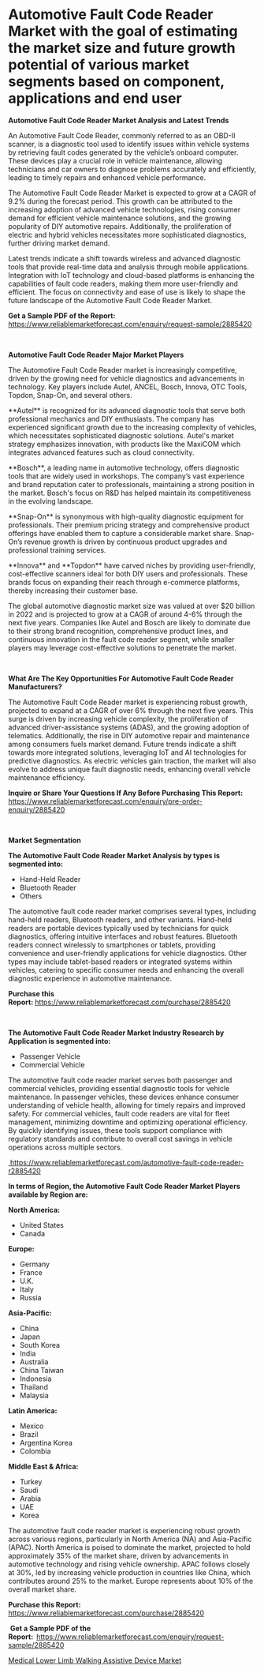<p><h1>Automotive Fault Code Reader Market with the goal of estimating the market size and future growth potential of various market segments based on component, applications and end user</h1></p><p><strong>Automotive Fault Code Reader Market Analysis and Latest Trends</strong></p>
<p><p>An Automotive Fault Code Reader, commonly referred to as an OBD-II scanner, is a diagnostic tool used to identify issues within vehicle systems by retrieving fault codes generated by the vehicle’s onboard computer. These devices play a crucial role in vehicle maintenance, allowing technicians and car owners to diagnose problems accurately and efficiently, leading to timely repairs and enhanced vehicle performance.</p><p>The Automotive Fault Code Reader Market is expected to grow at a CAGR of 9.2% during the forecast period. This growth can be attributed to the increasing adoption of advanced vehicle technologies, rising consumer demand for efficient vehicle maintenance solutions, and the growing popularity of DIY automotive repairs. Additionally, the proliferation of electric and hybrid vehicles necessitates more sophisticated diagnostics, further driving market demand. </p><p>Latest trends indicate a shift towards wireless and advanced diagnostic tools that provide real-time data and analysis through mobile applications. Integration with IoT technology and cloud-based platforms is enhancing the capabilities of fault code readers, making them more user-friendly and efficient. The focus on connectivity and ease of use is likely to shape the future landscape of the Automotive Fault Code Reader Market.</p></p>
<p><strong>Get a Sample PDF of the Report:&nbsp;</strong> <a href="https://www.reliablemarketforecast.com/enquiry/request-sample/2885420?utm_campaign=3050&utm_medium=2&utm_source=Github&utm_content=ia&utm_term=13032025&utm_id=automotive-fault-code-reader">https://www.reliablemarketforecast.com/enquiry/request-sample/2885420</a></p>
<p>&nbsp;</p>
<p><strong>Automotive Fault Code Reader Major Market Players</strong></p>
<p><p>The Automotive Fault Code Reader market is increasingly competitive, driven by the growing need for vehicle diagnostics and advancements in technology. Key players include Autel, ANCEL, Bosch, Innova, OTC Tools, Topdon, Snap-On, and several others.</p><p>**Autel** is recognized for its advanced diagnostic tools that serve both professional mechanics and DIY enthusiasts. The company has experienced significant growth due to the increasing complexity of vehicles, which necessitates sophisticated diagnostic solutions. Autel's market strategy emphasizes innovation, with products like the MaxiCOM which integrates advanced features such as cloud connectivity. </p><p>**Bosch**, a leading name in automotive technology, offers diagnostic tools that are widely used in workshops. The company’s vast experience and brand reputation cater to professionals, maintaining a strong position in the market. Bosch's focus on R&D has helped maintain its competitiveness in the evolving landscape.</p><p>**Snap-On** is synonymous with high-quality diagnostic equipment for professionals. Their premium pricing strategy and comprehensive product offerings have enabled them to capture a considerable market share. Snap-On’s revenue growth is driven by continuous product upgrades and professional training services.</p><p>**Innova** and **Topdon** have carved niches by providing user-friendly, cost-effective scanners ideal for both DIY users and professionals. These brands focus on expanding their reach through e-commerce platforms, thereby increasing their customer base.</p><p>The global automotive diagnostic market size was valued at over $20 billion in 2022 and is projected to grow at a CAGR of around 4-6% through the next five years. Companies like Autel and Bosch are likely to dominate due to their strong brand recognition, comprehensive product lines, and continuous innovation in the fault code reader segment, while smaller players may leverage cost-effective solutions to penetrate the market.</p></p>
<p>&nbsp;</p>
<p><strong>What Are The Key Opportunities For Automotive Fault Code Reader Manufacturers?</strong></p>
<p><p>The Automotive Fault Code Reader market is experiencing robust growth, projected to expand at a CAGR of over 6% through the next five years. This surge is driven by increasing vehicle complexity, the proliferation of advanced driver-assistance systems (ADAS), and the growing adoption of telematics. Additionally, the rise in DIY automotive repair and maintenance among consumers fuels market demand. Future trends indicate a shift towards more integrated solutions, leveraging IoT and AI technologies for predictive diagnostics. As electric vehicles gain traction, the market will also evolve to address unique fault diagnostic needs, enhancing overall vehicle maintenance efficiency.</p></p>
<p><strong>Inquire or Share Your Questions If Any Before Purchasing This Report:</strong> <a href="https://www.reliablemarketforecast.com/enquiry/pre-order-enquiry/2885420?utm_campaign=3050&utm_medium=2&utm_source=Github&utm_content=ia&utm_term=13032025&utm_id=automotive-fault-code-reader">https://www.reliablemarketforecast.com/enquiry/pre-order-enquiry/2885420</a></p>
<p>&nbsp;</p>
<p><strong>Market Segmentation</strong></p>
<p><strong>The Automotive Fault Code Reader Market Analysis by types is segmented into:</strong></p>
<p><ul><li>Hand-Held Reader</li><li>Bluetooth Reader</li><li>Others</li></ul></p>
<p><p>The automotive fault code reader market comprises several types, including hand-held readers, Bluetooth readers, and other variants. Hand-held readers are portable devices typically used by technicians for quick diagnostics, offering intuitive interfaces and robust features. Bluetooth readers connect wirelessly to smartphones or tablets, providing convenience and user-friendly applications for vehicle diagnostics. Other types may include tablet-based readers or integrated systems within vehicles, catering to specific consumer needs and enhancing the overall diagnostic experience in automotive maintenance.</p></p>
<p><strong>Purchase this Report:&nbsp;</strong><a href="https://www.reliablemarketforecast.com/purchase/2885420?utm_campaign=3050&utm_medium=2&utm_source=Github&utm_content=ia&utm_term=13032025&utm_id=automotive-fault-code-reader">https://www.reliablemarketforecast.com/purchase/2885420</a></p>
<p>&nbsp;</p>
<p><strong>The Automotive Fault Code Reader Market Industry Research by Application is segmented into:</strong></p>
<p><ul><li>Passenger Vehicle</li><li>Commercial Vehicle</li></ul></p>
<p><p>The automotive fault code reader market serves both passenger and commercial vehicles, providing essential diagnostic tools for vehicle maintenance. In passenger vehicles, these devices enhance consumer understanding of vehicle health, allowing for timely repairs and improved safety. For commercial vehicles, fault code readers are vital for fleet management, minimizing downtime and optimizing operational efficiency. By quickly identifying issues, these tools support compliance with regulatory standards and contribute to overall cost savings in vehicle operations across multiple sectors.</p></p>
<p><a href="https://www.reliablemarketforecast.com/automotive-fault-code-reader-r2885420?utm_campaign=3050&utm_medium=2&utm_source=Github&utm_content=ia&utm_term=13032025&utm_id=automotive-fault-code-reader">&nbsp;https://www.reliablemarketforecast.com/automotive-fault-code-reader-r2885420</a></p>
<p><strong>In terms of Region, the Automotive Fault Code Reader Market Players available by Region are:</strong></p>
<p>
    <p> <strong> North America: </strong>
        <ul>
            <li>United States</li>
            <li>Canada</li>
        </ul>
        </p> 
    <p> <strong> Europe: </strong>
        <ul>
            <li>Germany</li>
            <li>France</li>
            <li>U.K.</li>
            <li>Italy</li>
            <li>Russia</li>
        </ul>
        </p> 
    <p> <strong> Asia-Pacific: </strong>
        <ul>
            <li>China</li>
            <li>Japan</li>
            <li>South Korea</li>
            <li>India</li>
            <li>Australia</li>
            <li>China Taiwan</li>
            <li>Indonesia</li>
            <li>Thailand</li>
            <li>Malaysia</li>
        </ul>
        </p> 
    <p> <strong> Latin America: </strong>
        <ul>
            <li>Mexico</li>
            <li>Brazil</li>
            <li>Argentina Korea</li>
            <li>Colombia</li>
        </ul>
        </p> 
    <p> <strong> Middle East & Africa: </strong>
        <ul>
            <li>Turkey</li>
            <li>Saudi</li>
            <li>Arabia</li>
            <li>UAE</li>
            <li>Korea</li>
        </ul>
    </p>
    </p>
<p><p>The automotive fault code reader market is experiencing robust growth across various regions, particularly in North America (NA) and Asia-Pacific (APAC). North America is poised to dominate the market, projected to hold approximately 35% of the market share, driven by advancements in automotive technology and rising vehicle ownership. APAC follows closely at 30%, led by increasing vehicle production in countries like China, which contributes around 25% to the market. Europe represents about 10% of the overall market share.</p></p>
<p><strong>Purchase this Report: </strong><a href="https://www.reliablemarketforecast.com/purchase/2885420?utm_campaign=3050&utm_medium=2&utm_source=Github&utm_content=ia&utm_term=13032025&utm_id=automotive-fault-code-reader">https://www.reliablemarketforecast.com/purchase/2885420</a></p>
<p>&nbsp;<strong>Get a Sample PDF of the Report:&nbsp;&nbsp;</strong><a href="https://www.reliablemarketforecast.com/enquiry/request-sample/2885420?utm_campaign=3050&utm_medium=2&utm_source=Github&utm_content=ia&utm_term=13032025&utm_id=automotive-fault-code-reader">https://www.reliablemarketforecast.com/enquiry/request-sample/2885420</a></p>
<p><strong></strong></p>
<p><p><a href="https://github.com/nibbsmantji/Market-Research-Report-List-1/blob/main/medical-lower-limb-walking-assistive-device-market.md?utm_campaign=3050&utm_medium=2&utm_source=Github&utm_content=ia&utm_term=13032025&utm_id=automotive-fault-code-reader">Medical Lower Limb Walking Assistive Device Market</a></p></p>